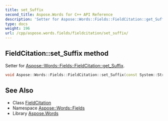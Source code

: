 ```yaml
---
title: set_Suffix
second_title: Aspose.Words for C++ API Reference
description: 'Setter for Aspose::Words::Fields::FieldCitation::get_Suffix.'
type: docs
weight: 196
url: /cpp/aspose.words.fields/fieldcitation/set_suffix/
---
```

## FieldCitation::set_Suffix method


Setter for [Aspose::Words::Fields::FieldCitation::get_Suffix](../get_suffix/).

```cpp
void Aspose::Words::Fields::FieldCitation::set_Suffix(const System::String &value)
```

## See Also

* Class [FieldCitation](../)
* Namespace [Aspose::Words::Fields](../../)
* Library [Aspose.Words](../../../)
